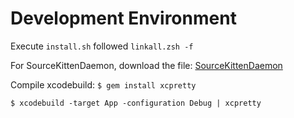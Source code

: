 # Development Environment

Execute `install.sh` followed `linkall.zsh -f`

For SourceKittenDaemon, download the file: [SourceKittenDaemon](https://github.com/terhechte/SourceKittenDaemon/releases/download/0.1.6/SourceKittenDaemon.pkg)

Compile xcodebuild: `$ gem install xcpretty`

`$ xcodebuild -target App -configuration Debug | xcpretty`


